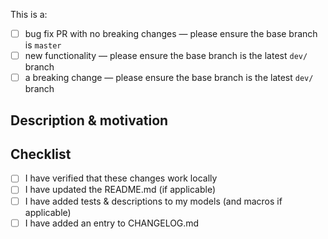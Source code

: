 This is a:
- [ ] bug fix PR with no breaking changes — please ensure the base branch is `master`
- [ ] new functionality — please ensure the base branch is the latest `dev/` branch
- [ ] a breaking change — please ensure the base branch is the latest `dev/` branch

## Description & motivation
<!---
Describe your changes, and why you're making them.
-->

## Checklist
- [ ] I have verified that these changes work locally
- [ ] I have updated the README.md (if applicable)
- [ ] I have added tests & descriptions to my models (and macros if applicable)
- [ ] I have added an entry to CHANGELOG.md
